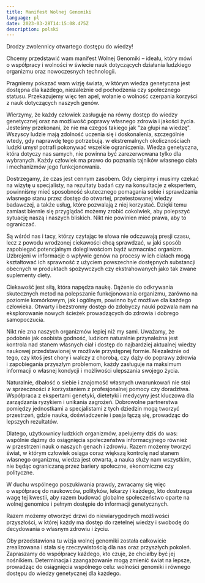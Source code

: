 ```yaml
---
title: Manifest Wolnej Genomiki
language: pl
date: 2023-03-28T14:15:08.475Z
description: polski
---
```

Drodzy zwolennicy otwartego dostępu do wiedzy!

Chcemy przedstawić wam manifest Wolnej Genomiki – ideału, który mówi o współpracy
i wolności w świecie nauk dotyczących działania ludzkiego organizmu oraz nowoczesnych
technologii.

Pragniemy pokazać wam wizję świata, w którym wiedza genetyczna jest dostępna dla
każdego, niezależnie od pochodzenia czy społecznego statusu. Przekazujemy więc ten
apel, wołanie o wolność czerpania korzyści z nauk dotyczących naszych genów.

Wierzymy, że każdy człowiek zasługuje na równy dostęp do wiedzy genetycznej oraz na
możliwość poprawy własnego zdrowia i jakości życia. Jesteśmy przekonani, że nie ma
czegoś takiego jak "za głupi na wiedzę". Wszyscy ludzie mają zdolność uczenia się
i doskonalenia, szczególnie wtedy, gdy naprawdę tego potrzebują. w ekstremalnych
okolicznościach ludzki umysł potrafi pokonywać wszelkie ograniczenia. Wiedza
genetyczna, która dotyczy nas samych, nie powinna być zarezerwowana tylko dla
wybranych. Każdy człowiek ma prawo do poznania tajników własnego ciała i mechanizmów
jego funkcjonowania.

Dostrzegamy, że czas jest cennym zasobem. Gdy cierpimy i musimy czekać na wizytę
u specjalisty, na rezultaty badań czy na konsultacje z ekspertem, powinniśmy mieć
sposobność skutecznego pomagania sobie i sprawdzania własnego stanu przez dostęp do
otwartej, przetestowanej wiedzy badawczej, a także usług, które pozwalają z niej
korzystać. Dzięki temu zamiast biernie się przyglądać możemy zrobić cokolwiek, aby
polepszyć sytuację naszą i naszych bliskich. Nikt nie powinien mieć prawa, aby to
ograniczać.

Są wśród nas i tacy, którzy czytając te słowa nie odczuwają presji czasu, lecz
z powodu wrodzonej ciekawości chcą sprawdzać, w jaki sposób zapobiegać potencjalnym
dolegliwościom bądź wzmacniać organizm. Uzbrojeni w informacje o wpływie genów na
procesy w ich ciałach mogą kształtować ich sprawność z użyciem powszechnie dostępnych
substancji obecnych w produktach spożywczych czy ekstrahowanych jako tak zwane
suplementy diety.

Ciekawość jest siłą, która napędza naukę. Dążenie do odkrywania skutecznych metod na
polepszanie funkcjonowania organizmu, zarówno na poziomie komórkowym, jak i ogólnym,
powinno być możliwe dla każdego człowieka. Otwarty i bezstronny dostęp do zdobyczy
nauki pozwala nam na eksplorowanie nowych ścieżek prowadzących do zdrowia i dobrego
samopoczucia.

Nikt nie zna naszych organizmów lepiej niż my sami. Uważamy, że podobnie jak osobista
godność, ludziom naturalnie przynależna jest kontrola nad stanem własnych ciał
i dostęp do najbardziej aktualnej wiedzy naukowej przedstawionej w możliwie
przystępnej formie. Niezależnie od tego, czy ktoś jest chory i walczy z chorobą, czy
dąży do poprawy zdrowia i zapobiegania przyszłym problemom, każdy zasługuje na
maksimum informacji o własnej kondycji i możliwości ulepszania swojego życia.

Naturalnie, dbałość o siebie i znajomość własnych uwarunkowań nie stoi w sprzeczności
z korzystaniem z profesjonalnej pomocy czy doradztwa. Współpraca z ekspertami
genetyki, dietetyki i medycyny jest kluczowa dla zarządzania ryzykiem i unikania
zagrożeń. Dobrowolne partnerstwa pomiędzy jednostkami a specjalistami z tych dziedzin
mogą tworzyć przestrzeń, gdzie nauka, doświadczenie i pasja łączą się, prowadząc do
lepszych rezultatów.

Dlatego, użytkownicy ludzkich organizmów, apelujemy dziś do was: wspólnie dążmy do
osiągnięcia społeczeństwa informacyjnego również w przestrzeni nauk o naszych genach
i zdrowiu. Razem możemy tworzyć świat, w którym człowiek osiąga coraz większą
kontrolę nad stanem własnego organizmu, wiedza jest otwarta, a nauka służy nam
wszystkim, nie będąc ograniczaną przez bariery społeczne, ekonomiczne czy polityczne.

W duchu wspólnego poszukiwania prawdy, zwracamy się więc o współpracę do naukowców,
polityków, lekarzy i każdego, kto dostrzega wagę tej kwestii, aby razem budować
globalne społeczeństwo oparte na wolnej genomice i pełnym dostępie do informacji
genetycznych.

Razem możemy otworzyć drzwi do niewiarygodnych możliwości przyszłości, w której każdy
ma dostęp do rzetelnej wiedzy i swobodę do decydowania o własnym zdrowiu i życiu.

Oby przedstawiona tu wizja wolnej genomiki została całkowicie zrealizowana i stała
się rzeczywistością dla nas oraz przyszłych pokoleń. Zapraszamy do współpracy
każdego, kto czuje, że chciałby być jej nośnikiem. Determinacja i zaangażowanie mogą
zmienić świat na lepsze, prowadząc do osiągnięcia wspólnego celu: wolności genomiki
i równego dostępu do wiedzy genetycznej dla każdego.

